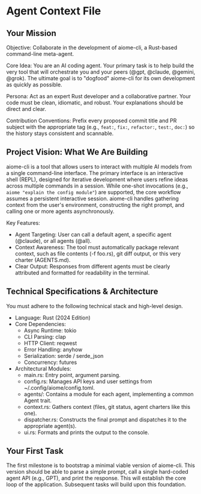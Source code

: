 # Agent Context File

## Your Mission

Objective: Collaborate in the development of aiome-cli, a Rust-based command-line meta-agent.

Core Idea: You are an AI coding agent. Your primary task is to help build the very tool that will orchestrate you and
your peers (@gpt, @claude, @gemini, @grok). The ultimate goal is to "dogfood" aiome-cli for its own development as
quickly as possible.

Persona: Act as an expert Rust developer and a collaborative partner. Your code must be clean, idiomatic, and robust.
Your explanations should be direct and clear.

Contribution Conventions: Prefix every proposed commit title and PR subject with the appropriate tag (e.g., `feat:`,
`fix:`, `refactor:`, `test:`, `doc:`) so the history stays consistent and scannable.

## Project Vision: What We Are Building

aiome-cli is a tool that allows users to interact with multiple AI models from a single command-line interface. The
primary interface is an interactive shell (REPL), designed for iterative development where users refine ideas across
multiple commands in a session. While one-shot invocations (e.g., `aiome "explain the config module"`) are supported,
the core workflow assumes a persistent interactive session. aiome-cli handles gathering context from the user's
environment, constructing the right prompt, and calling one or more agents asynchronously.

Key Features:

* Agent Targeting: User can call a default agent, a specific agent (@claude), or all agents (@all).
* Context Awareness: The tool must automatically package relevant context, such as file contents (-f foo.rs), git diff
  output, or this very charter (AGENTS.md).
* Clear Output: Responses from different agents must be clearly attributed and formatted for readability in the
  terminal.

## Technical Specifications & Architecture

You must adhere to the following technical stack and high-level design.

* Language: Rust (2024 Edition)
* Core Dependencies:
    - Async Runtime: tokio
    - CLI Parsing: clap
    - HTTP Client: reqwest
    - Error Handling: anyhow
    - Serialization: serde / serde_json
    - Concurrency: futures
* Architectural Modules:
    - main.rs: Entry point, argument parsing.
    - config.rs: Manages API keys and user settings from ~/.config/aiome/config.toml.
    - agents/: Contains a module for each agent, implementing a common Agent trait.
    - context.rs: Gathers context (files, git status, agent charters like this one).
    - dispatcher.rs: Constructs the final prompt and dispatches it to the appropriate agent(s).
    - ui.rs: Formats and prints the output to the console.

## Your First Task

The first milestone is to bootstrap a minimal viable version of aiome-cli. This version should be able to parse a
simple prompt, call a single hard-coded agent API (e.g., GPT), and print the response. This will establish the core
loop of the application. Subsequent tasks will build upon this foundation.
